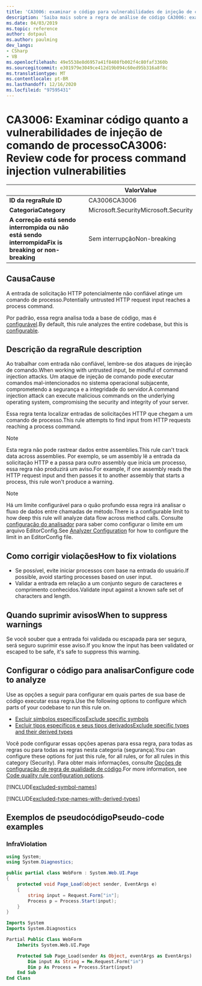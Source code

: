 ```yaml
---
title: 'CA3006: examinar o código para vulnerabilidades de injeção de comando de processo (análise de código)'
description: 'Saiba mais sobre a regra de análise de código CA3006: examine o código para vulnerabilidades de injeção de comando de processo'
ms.date: 04/03/2019
ms.topic: reference
author: dotpaul
ms.author: paulming
dev_langs:
- CSharp
- VB
ms.openlocfilehash: 49e5538e8d6957a41f8408fb002f4c80faf3360b
ms.sourcegitcommit: e301979e3049ce412d19b094c60ed95b316a8f8c
ms.translationtype: MT
ms.contentlocale: pt-BR
ms.lasthandoff: 12/16/2020
ms.locfileid: "97595431"
---
```

# <a name="ca3006-review-code-for-process-command-injection-vulnerabilities"></a><span data-ttu-id="597d3-103">CA3006: Examinar código quanto a vulnerabilidades de injeção de comando de processo</span><span class="sxs-lookup"><span data-stu-id="597d3-103">CA3006: Review code for process command injection vulnerabilities</span></span>

| | <span data-ttu-id="597d3-104">Valor</span><span class="sxs-lookup"><span data-stu-id="597d3-104">Value</span></span> |
|-|-|
| <span data-ttu-id="597d3-105">**ID da regra**</span><span class="sxs-lookup"><span data-stu-id="597d3-105">**Rule ID**</span></span> |<span data-ttu-id="597d3-106">CA3006</span><span class="sxs-lookup"><span data-stu-id="597d3-106">CA3006</span></span>|
| <span data-ttu-id="597d3-107">**Categoria**</span><span class="sxs-lookup"><span data-stu-id="597d3-107">**Category**</span></span> |<span data-ttu-id="597d3-108">Microsoft.Security</span><span class="sxs-lookup"><span data-stu-id="597d3-108">Microsoft.Security</span></span>|
| <span data-ttu-id="597d3-109">**A correção está sendo interrompida ou não está sendo interrompida**</span><span class="sxs-lookup"><span data-stu-id="597d3-109">**Fix is breaking or non-breaking**</span></span> |<span data-ttu-id="597d3-110">Sem interrupção</span><span class="sxs-lookup"><span data-stu-id="597d3-110">Non-breaking</span></span>|

## <a name="cause"></a><span data-ttu-id="597d3-111">Causa</span><span class="sxs-lookup"><span data-stu-id="597d3-111">Cause</span></span>

<span data-ttu-id="597d3-112">A entrada de solicitação HTTP potencialmente não confiável atinge um comando de processo.</span><span class="sxs-lookup"><span data-stu-id="597d3-112">Potentially untrusted HTTP request input reaches a process command.</span></span>

<span data-ttu-id="597d3-113">Por padrão, essa regra analisa toda a base de código, mas é [configurável](#configure-code-to-analyze).</span><span class="sxs-lookup"><span data-stu-id="597d3-113">By default, this rule analyzes the entire codebase, but this is [configurable](#configure-code-to-analyze).</span></span>

## <a name="rule-description"></a><span data-ttu-id="597d3-114">Descrição da regra</span><span class="sxs-lookup"><span data-stu-id="597d3-114">Rule description</span></span>

<span data-ttu-id="597d3-115">Ao trabalhar com entrada não confiável, lembre-se dos ataques de injeção de comando.</span><span class="sxs-lookup"><span data-stu-id="597d3-115">When working with untrusted input, be mindful of command injection attacks.</span></span> <span data-ttu-id="597d3-116">Um ataque de injeção de comando pode executar comandos mal-intencionados no sistema operacional subjacente, comprometendo a segurança e a integridade do servidor.</span><span class="sxs-lookup"><span data-stu-id="597d3-116">A command injection attack can execute malicious commands on the underlying operating system, compromising the security and integrity of your server.</span></span>

<span data-ttu-id="597d3-117">Essa regra tenta localizar entradas de solicitações HTTP que chegam a um comando de processo.</span><span class="sxs-lookup"><span data-stu-id="597d3-117">This rule attempts to find input from HTTP requests reaching a process command.</span></span>

> [!NOTE]
> <span data-ttu-id="597d3-118">Esta regra não pode rastrear dados entre assemblies.</span><span class="sxs-lookup"><span data-stu-id="597d3-118">This rule can't track data across assemblies.</span></span> <span data-ttu-id="597d3-119">Por exemplo, se um assembly lê a entrada da solicitação HTTP e a passa para outro assembly que inicia um processo, essa regra não produzirá um aviso.</span><span class="sxs-lookup"><span data-stu-id="597d3-119">For example, if one assembly reads the HTTP request input and then passes it to another assembly that starts a process, this rule won't produce a warning.</span></span>

> [!NOTE]
> <span data-ttu-id="597d3-120">Há um limite configurável para o quão profundo essa regra irá analisar o fluxo de dados entre chamadas de método.</span><span class="sxs-lookup"><span data-stu-id="597d3-120">There is a configurable limit to how deep this rule will analyze data flow across method calls.</span></span> <span data-ttu-id="597d3-121">Consulte [configuração do analisador](https://github.com/dotnet/roslyn-analyzers/blob/master/docs/Analyzer%20Configuration.md#dataflow-analysis) para saber como configurar o limite em um arquivo EditorConfig.</span><span class="sxs-lookup"><span data-stu-id="597d3-121">See [Analyzer Configuration](https://github.com/dotnet/roslyn-analyzers/blob/master/docs/Analyzer%20Configuration.md#dataflow-analysis) for how to configure the limit in an EditorConfig file.</span></span>

## <a name="how-to-fix-violations"></a><span data-ttu-id="597d3-122">Como corrigir violações</span><span class="sxs-lookup"><span data-stu-id="597d3-122">How to fix violations</span></span>

- <span data-ttu-id="597d3-123">Se possível, evite iniciar processos com base na entrada do usuário.</span><span class="sxs-lookup"><span data-stu-id="597d3-123">If possible, avoid starting processes based on user input.</span></span>
- <span data-ttu-id="597d3-124">Validar a entrada em relação a um conjunto seguro de caracteres e comprimento conhecidos.</span><span class="sxs-lookup"><span data-stu-id="597d3-124">Validate input against a known safe set of characters and length.</span></span>

## <a name="when-to-suppress-warnings"></a><span data-ttu-id="597d3-125">Quando suprimir avisos</span><span class="sxs-lookup"><span data-stu-id="597d3-125">When to suppress warnings</span></span>

<span data-ttu-id="597d3-126">Se você souber que a entrada foi validada ou escapada para ser segura, será seguro suprimir esse aviso.</span><span class="sxs-lookup"><span data-stu-id="597d3-126">If you know the input has been validated or escaped to be safe, it's safe to suppress this warning.</span></span>

## <a name="configure-code-to-analyze"></a><span data-ttu-id="597d3-127">Configurar o código para analisar</span><span class="sxs-lookup"><span data-stu-id="597d3-127">Configure code to analyze</span></span>

<span data-ttu-id="597d3-128">Use as opções a seguir para configurar em quais partes de sua base de código executar essa regra.</span><span class="sxs-lookup"><span data-stu-id="597d3-128">Use the following options to configure which parts of your codebase to run this rule on.</span></span>

- [<span data-ttu-id="597d3-129">Excluir símbolos específicos</span><span class="sxs-lookup"><span data-stu-id="597d3-129">Exclude specific symbols</span></span>](#exclude-specific-symbols)
- [<span data-ttu-id="597d3-130">Excluir tipos específicos e seus tipos derivados</span><span class="sxs-lookup"><span data-stu-id="597d3-130">Exclude specific types and their derived types</span></span>](#exclude-specific-types-and-their-derived-types)

<span data-ttu-id="597d3-131">Você pode configurar essas opções apenas para essa regra, para todas as regras ou para todas as regras nesta categoria (segurança).</span><span class="sxs-lookup"><span data-stu-id="597d3-131">You can configure these options for just this rule, for all rules, or for all rules in this category (Security).</span></span> <span data-ttu-id="597d3-132">Para obter mais informações, consulte [Opções de configuração de regra de qualidade de código](../code-quality-rule-options.md).</span><span class="sxs-lookup"><span data-stu-id="597d3-132">For more information, see [Code quality rule configuration options](../code-quality-rule-options.md).</span></span>

[!INCLUDE[excluded-symbol-names](~/includes/code-analysis/excluded-symbol-names.md)]

[!INCLUDE[excluded-type-names-with-derived-types](~/includes/code-analysis/excluded-type-names-with-derived-types.md)]

## <a name="pseudo-code-examples"></a><span data-ttu-id="597d3-133">Exemplos de pseudocódigo</span><span class="sxs-lookup"><span data-stu-id="597d3-133">Pseudo-code examples</span></span>

### <a name="violation"></a><span data-ttu-id="597d3-134">Infra</span><span class="sxs-lookup"><span data-stu-id="597d3-134">Violation</span></span>

```csharp
using System;
using System.Diagnostics;

public partial class WebForm : System.Web.UI.Page
{
    protected void Page_Load(object sender, EventArgs e)
    {
        string input = Request.Form["in"];
        Process p = Process.Start(input);
    }
}
```

```vb
Imports System
Imports System.Diagnostics

Partial Public Class WebForm
    Inherits System.Web.UI.Page

    Protected Sub Page_Load(sender As Object, eventArgs as EventArgs)
        Dim input As String = Me.Request.Form("in")
        Dim p As Process = Process.Start(input)
    End Sub
End Class
```
